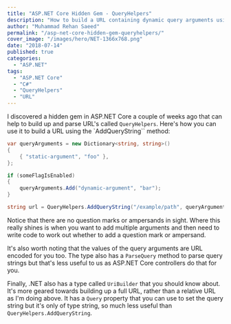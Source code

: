```yaml
---
title: "ASP.NET Core Hidden Gem - QueryHelpers"
description: "How to build a URL containing dynamic query arguments using the ASP.NET Core QueryHelpers.AddQueryString method. A hidden gem in ASP.NET Core."
author: "Muhammad Rehan Saeed"
permalink: "/asp-net-core-hidden-gem-queryhelpers/"
cover_image: "/images/hero/NET-1366x768.png"
date: "2018-07-14"
published: true
categories:
  - "ASP.NET"
tags:
  - "ASP.NET Core"
  - "C#"
  - "QueryHelpers"
  - "URL"
---
```


I discovered a hidden gem in ASP.NET Core a couple of weeks ago that can help to build up and parse URL's called `QueryHelpers`. Here's how you can use it to build a URL using the `AddQueryString`` method:

```cs
var queryArguments = new Dictionary<string, string>()
{
    { "static-argument", "foo" },
};

if (someFlagIsEnabled)
{
    queryArguments.Add("dynamic-argument", "bar");
}

string url = QueryHelpers.AddQueryString("/example/path", queryArguments);
```

Notice that there are no question marks or ampersands in sight. Where this really shines is when you want to add multiple arguments and then need to write code to work out whether to add a question mark or ampersand.

It's also worth noting that the values of the query arguments are URL encoded for you too. The type also has a `ParseQuery` method to parse query strings but that's less useful to us as ASP.NET Core controllers do that for you.

Finally, .NET also has a type called `UriBuilder` that you should know about. It's more geared towards building up a full URL, rather than a relative URL as I'm doing above. It has a `Query` property that you can use to set the query string but it's only of type string, so much less useful than `QueryHelpers.AddQueryString`.
